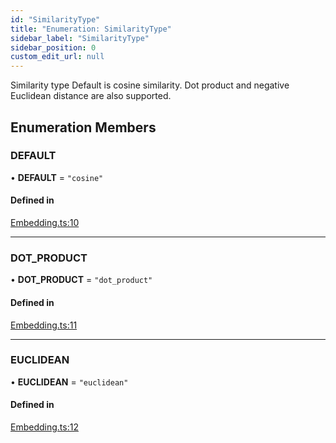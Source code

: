 ```yaml
---
id: "SimilarityType"
title: "Enumeration: SimilarityType"
sidebar_label: "SimilarityType"
sidebar_position: 0
custom_edit_url: null
---
```


Similarity type
Default is cosine similarity. Dot product and negative Euclidean distance are also supported.

## Enumeration Members

### DEFAULT

• **DEFAULT** = ``"cosine"``

#### Defined in

[Embedding.ts:10](https://github.com/run-llama/LlamaIndexTS/blob/87925a3/packages/core/src/Embedding.ts#L10)

___

### DOT\_PRODUCT

• **DOT\_PRODUCT** = ``"dot_product"``

#### Defined in

[Embedding.ts:11](https://github.com/run-llama/LlamaIndexTS/blob/87925a3/packages/core/src/Embedding.ts#L11)

___

### EUCLIDEAN

• **EUCLIDEAN** = ``"euclidean"``

#### Defined in

[Embedding.ts:12](https://github.com/run-llama/LlamaIndexTS/blob/87925a3/packages/core/src/Embedding.ts#L12)
